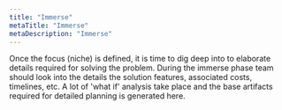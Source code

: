 ```yaml
---
title: "Immerse"
metaTitle: "Immerse"
metaDescription: "Immerse"
---
```


Once the focus (niche) is defined, it is time to dig deep into to elaborate details required for solving the problem. During the immerse phase team should look into the details the solution features, associated costs, timelines, etc. A lot of 'what if' analysis take place and the base artifacts required for detailed planning is generated here.